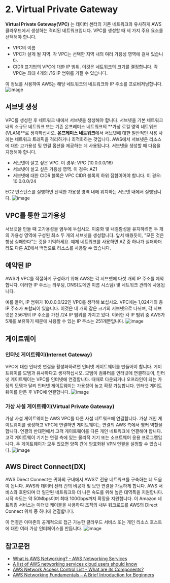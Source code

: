 # 2. Virtual Private Gateway

**Virtual Private Gateway(VPC)** 는 데이터 센터의 기존 네트워크와 유사하게 AWS 클라우드에서 생성하는 격리된 네트워크입니다. VPC를 생성할 때 세 가지 주요 요소를 선택해야 합니다.

* VPC의 이름
* VPC가 살게 될 지역. 각 VPC는 선택한 지역 내의 여러 가용성 영역에 걸쳐 있습니다.
* CIDR 표기법의 VPC에 대한 IP 범위. 이것은 네트워크의 크기를 결정합니다. 각 VPC는 최대 4개의 /16 IP 범위를 가질 수 있습니다.

이 정보를 사용하여 AWS는 해당 네트워크의 네트워크와 IP 주소를 프로비저닝합니다.
![image](https://github.com/user-attachments/assets/79ca2cfe-464f-42ed-a6c7-6ac586d4e1dd)



## 서브넷 생성
VPC를 생성한 후 네트워크 내에서 서브넷을 생성해야 합니다. 서브넷을 기본 네트워크 내의 소규모 네트워크 또는 기존 온프레미스 네트워크의 **가상 로컬 영역 네트워크(VLAN)**로 생각하십시오. **온프레미스 네트워크**에서 서브넷에 대한 일반적인 사용 사례는 네트워크 트래픽을 격리하거나 최적화하는 것입니다. AWS에서 서브넷은 리소스에 대한 고가용성 및 연결 옵션을 제공하는 데 사용됩니다.
서브넷을 생성할 때 다음을 지정해야 합니다.

* 서브넷이 살고 싶은 VPC. 이 경우: VPC (10.0.0.0/16)
* 서브넷이 살고 싶은 가용성 영역. 이 경우: AZ1
* 서브넷에 대한 CIDR 블록은 VPC CIDR 블록의 하위 집합이어야 합니다. 이 경우: 10.0.0.0/24

EC2 인스턴스를 실행하면 선택한 가용성 영역 내에 위치하는 서브넷 내에서 실행됩니다.
![image](https://github.com/user-attachments/assets/c1b4c679-fb88-4f89-86d8-f6736c52c226)


## VPC를 통한 고가용성
서브넷을 만들 때 고가용성을 염두에 두십시오. 이중화 및 내결함성을 유지하려면 두 개의 가용성 영역에 구성된 최소 두 개의 서브넷을 생성합니다. 앞서 배웠듯이, "모든 것은 항상 실패한다"는 것을 기억하세요. 예제 네트워크를 사용하면 AZ 중 하나가 실패하더라도 다른 AZ에서 백업으로 리소스를 사용할 수 있습니다.

## 예약된 IP
AWS가 VPC를 적절하게 구성하기 위해 AWS는 각 서브넷에 다섯 개의 IP 주소를 예약합니다. 이러한 IP 주소는 라우팅, DNS(도메인 이름 시스템) 및 네트워크 관리에 사용됩니다.

예를 들어, IP 범위가 10.0.0.0/22인 VPC를 생각해 보십시오. VPC에는 1,024개의 총 IP 주소가 포함되어 있습니다. 이것은 네 개의 같은 크기의 서브넷으로 나뉘며, 각 서브넷은 256개의 IP 주소를 가진 /24 IP 범위를 가지고 있다. 이러한 각 IP 범위 중 AWS가 5개를 보유하기 때문에 사용할 수 있는 IP 주소는 251개뿐입니다.
![image](https://github.com/user-attachments/assets/dc3393a1-6f37-4b6e-ade7-445fa92818dd)


## 게이트웨이

### 인터넷 게이트웨이(Internet Gateway)

VPC에 대한 인터넷 연결을 활성화하려면 인터넷 게이트웨이를 만들어야 합니다. 게이트웨이를 모뎀과 유사하다고 생각하십시오. 모뎀이 컴퓨터를 인터넷에 연결하듯이, 인터넷 게이트웨이는 VPC를 인터넷에 연결합니다. 때때로 다운되거나 오프라인이 되는 가정의 모뎀과 달리 인터넷 게이트웨이는 가용성이 높고 확장 가능합니다. 인터넷 게이트웨이를 만든 후 VPC에 연결합니다.
![image](https://github.com/user-attachments/assets/964177d2-f1fc-4048-9ccc-c603c6b4e3ed)

### 가상 사설 게이트웨이(Virtual Private Gateway)

가상 사설 게이트웨이는 AWS VPC를 다른 사설 네트워크에 연결합니다. 가상 개인 게이트웨이를 생성하고 VPC에 연결하면 게이트웨이는 연결의 AWS 측에서 앵커 역할을 합니다. 연결의 반대편에서 고객 게이트웨이를 다른 개인 네트워크에 연결해야 합니다. 고객 게이트웨이 기기는 연결 측에 있는 물리적 기기 또는 소프트웨어 응용 프로그램입니다. 두 게이트웨이가 모두 있으면 양쪽 간에 암호화된 VPN 연결을 설정할 수 있습니다.
![image](https://github.com/user-attachments/assets/52b4ff43-f58c-4ca7-8ec4-cc8597a35426)

## AWS Direct Connect(DX)

AWS Direct Connect는 귀하의 구내에서 AWS로 전용 네트워크를 구축하는 데 도움이 됩니다. AWS와 데이터 센터 간의 비공개 및 보안 연결을 가능하게 합니다. AWS 서비스와 호환되며 더 일관된 네트워크와 더 나은 속도를 위해 높은 대역폭을 지원합니다. 시작 속도는 약 50Mbps이며 최대 100Gbps까지 확장을 지원합니다. 이 Amazon 네트워킹 서비스는 이더넷 케이블을 사용하여 조직의 내부 워크로드를 AWS의 Direct Connect 위치 중 하나에 연결합니다.

이 연결은 아마존의 공개적으로 접근 가능한 클라우드 서비스 또는 개인 리소스 호스트에 대한 여러 가상 인터페이스를 만듭니다.
![image](https://github.com/user-attachments/assets/ae7408cd-2c43-415a-a1b8-e842c88e9700)



## 참고문헌
* [What is AWS Networking? - AWS Networking Services](https://intellipaat.com/blog/tutorial/amazon-web-services-aws-tutorial/networking/)
* [A list of AWS networking services cloud users should know](https://www.techtarget.com/searchcloudcomputing/feature/Boost-cloud-connectivity-with-these-Amazon-networking-services)
* [AWS Network Access Control List - What are its Components?](https://www.knowledgehut.com/tutorials/aws/aws-nacl)
* [AWS Networking Fundamentals – A Brief Introduction for Beginners](https://k21academy.com/amazon-web-services/aws-solutions-architect/networking-fundamental/)
